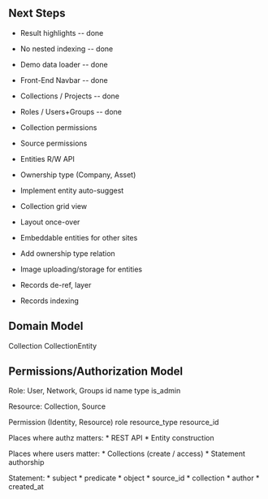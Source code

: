 
## Next Steps

* Result highlights -- done
* No nested indexing -- done
* Demo data loader -- done
* Front-End Navbar -- done
* Collections / Projects -- done
* Roles / Users+Groups -- done
* Collection permissions
* Source permissions
* Entities R/W API
* Ownership type (Company, Asset)
* Implement entity auto-suggest
* Collection grid view
* Layout once-over
* Embeddable entities for other sites
* Add ownership type relation
* Image uploading/storage for entities

* Records de-ref, layer
* Records indexing

## Domain Model

Collection
    CollectionEntity

## Permissions/Authorization Model

Role: User, Network, Groups
    id
    name
    type
    is_admin

Resource: Collection, Source

Permission (Identity, Resource)
    role
    resource_type
    resource_id

Places where authz matters:
    * REST API
    * Entity construction

Places where users matter:
    * Collections (create / access)
    * Statement authorship

Statement:
    * subject
    * predicate
    * object
    * source_id
    * collection
    * author
    * created_at
